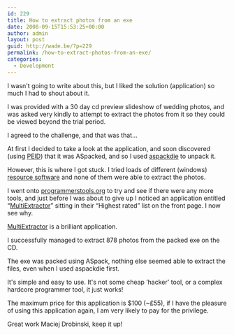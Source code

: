 ```yaml
---
id: 229
title: How to extract photos from an exe
date: 2008-09-15T15:53:25+00:00
author: admin
layout: post
guid: http://wade.be/?p=229
permalink: /how-to-extract-photos-from-an-exe/
categories:
  - Development
---
```

<p class="lead">
  I wasn't going to write about this, but I liked the solution (application) so much I had to shout about it.
</p>

I was provided with a 30 day cd preview slideshow of wedding photos, and was asked very kindly to attempt to extract the photos from it so they could be viewed beyond the trial period.

<!--more-->

I agreed to the challenge, and that was that&#8230;

At first I decided to take a look at the application, and soon discovered (using [PEID](http://programmerstools.org/node/226)) that it was ASpacked, and so I used [aspackdie](http://myweb.tiscali.co.uk/reverseengineering/html/aspackdie.html) to unpack it.

However, this is where I got stuck. I tried loads of different (windows) [resource software](http://en.wikipedia.org/wiki/Resource_(Windows)) and none of them were able to extract the photos.

I went onto [programmerstools.org](http://programmerstools.org/) to try and see if there were any more tools, and just before I was about to give up I noticed an application entitled &#8220;[MultiExtractor](http://programmerstools.org/node/654)&#8221; sitting in their &#8220;Highest rated&#8221; list on the front page. I now see why.

[MultiExtractor](http://www.multiextractor.com/) is a brilliant application.

I successfully managed to extract 878 photos from the packed exe on the CD.

The exe was packed using ASpack, nothing else seemed able to extract the files, even when I used aspackdie first.

It's simple and easy to use. It's not some cheap &#8216;hacker' tool, or a complex hardcore programmer tool, it just works!

The maximum price for this application is $100 (~£55), if I have the pleasure of using this application again, I am very likely to pay for the privilege.

Great work Maciej Drobinski, keep it up!